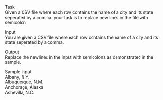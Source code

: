 Task <br />
Given a CSV file where each row contains the name of a city and its state seperated by
a comma. your task is to replace new lines in the file with semicolon


Input <br />
You are given a CSV file where each row contains the name of a city and its state seperated by a comma. <br />

Output <br />
Replace the newlines in the input with semicolons as demonstrated in the sample.

Sample input <br />
Albany, N.Y. <br />
Albuquerque, N.M. <br />
Anchorage, Alaska <br />
Ashevilla, N.C. <br />
